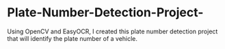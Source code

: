 # Plate-Number-Detection-Project-
Using OpenCV and EasyOCR, I created this plate number detection project that will identify the plate number of a vehicle.
